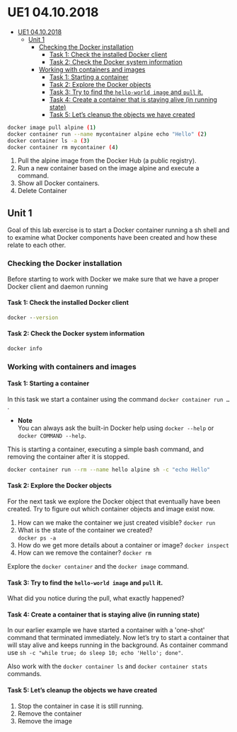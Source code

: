 # UE1 04.10.2018

- [UE1 04.10.2018](#ue1-04102018)
    - [Unit 1](#unit-1)
        - [Checking the Docker installation](#checking-the-docker-installation)
            - [Task 1: Check the installed Docker client](#task-1-check-the-installed-docker-client)
            - [Task 2: Check the Docker system information](#task-2-check-the-docker-system-information)
        - [Working with containers and images](#working-with-containers-and-images)
            - [Task 1: Starting a container](#task-1-starting-a-container)
            - [Task 2: Explore the Docker objects](#task-2-explore-the-docker-objects)
            - [Task 3: Try to find the `hello-world image` and `pull` it.](#task-3-try-to-find-the-hello-world-image-and-pull-it)
            - [Task 4: Create a container that is staying alive (in running state)](#task-4-create-a-container-that-is-staying-alive-in-running-state)
            - [Task 5: Let’s cleanup the objects we have created](#task-5-lets-cleanup-the-objects-we-have-created)

```bash
docker image pull alpine (1)
docker container run --name mycontainer alpine echo "Hello" (2)
docker container ls -a (3)
docker container rm mycontainer (4)
```

1. Pull the alpine image from the Docker Hub (a public registry).
2. Run a new container based on the image alpine and execute a command.
3. Show all Docker containers.
4. Delete Container


## Unit 1

Goal of this lab exercise is to start a Docker container running a sh shell and to examine what Docker components have been created and how these relate to each other.

### Checking the Docker installation

Before starting to work with Docker we make sure that we have a proper Docker client and daemon running
#### Task 1: Check the installed Docker client

```cmd
docker --version
```

#### Task 2: Check the Docker system information

```cmd
docker info
```

### Working with containers and images
#### Task 1: Starting a container

In this task we start a container using the command `docker container run …`​.
- **Note**  
	You can always ask the built-in Docker help using `docker --help` or `docker COMMAND --help`.

This is starting a container, executing a simple bash command, and removing the container after it is stopped.

```bash
docker container run --rm --name hello alpine sh -c "echo Hello"
```

#### Task 2: Explore the Docker objects

For the next task we explore the Docker object that eventually have been created. Try to figure out which container objects and image exist now.
1. How can we make the container we just created visible?
   `docker run`
2. What is the state of the container we created?  
   `docker ps -a`
3. How do we get more details about a container or image?
   `docker inspect`
4. How can we remove the container?
   `docker rm`

Explore the `docker container` and the `docker image` command.
#### Task 3: Try to find the `hello-world image` and `pull` it.

What did you notice during the pull, what exactly happened?

#### Task 4: Create a container that is staying alive (in running state)

In our earlier example we have started a container with a 'one-shot' command that terminated immediately. Now let’s try to start a container that will stay alive and keeps running in the background. As container command use `sh -c "while true; do sleep 10; echo 'Hello'; done"`.

Also work with the `docker container ls` and `docker container stats` commands.

#### Task 5: Let’s cleanup the objects we have created
1. Stop the container in case it is still running.
2. Remove the container
3. Remove the image
